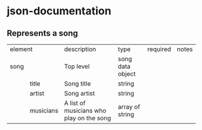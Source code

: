 # json-documentation

## Represents a song

<table>
  <tr>
    <td colspan="2">element</td>
    <td>description</td>
    <td>type</td>
    <td>required</td>
    <td>notes</td>
  </tr>
  <tr>
    <td>song</td>
    <td></td>
    <td>Top level</td>
    <td>song data object</td>
    <td></td>
    <td></td>
  </tr>
  <tr>
    <td></td>
    <td>title</td>
    <td>Song title</td>
    <td>string</td>
    <td></td>
    <td></td>
  </tr>
  <tr>
    <td></td>
    <td>artist</td>
    <td>Song artist</td>
    <td>string</td>
    <td></td>
    <td></td>
  </tr>
  <tr>
    <td></td>
    <td>musicians</td>
    <td>A list of musicians who play on the song</td>
    <td>array of string</td>
    <td></td>
    <td></td>
  </tr>
</table>
